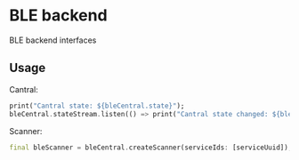 # BLE backend

BLE backend interfaces

## Usage

Cantral:
```dart
print("Cantral state: ${bleCentral.state}");
bleCentral.stateStream.listen(() => print("Cantral state changed: ${bleCentral.state}"));
```

Scanner:
```dart
final bleScanner = bleCentral.createScanner(serviceIds: [serviceUuid]);
```